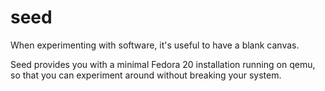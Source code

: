 seed
====

When experimenting with software, it's useful to have a blank canvas.

Seed provides you with a minimal Fedora 20 installation running on qemu, so
that you can experiment around without breaking your system.
